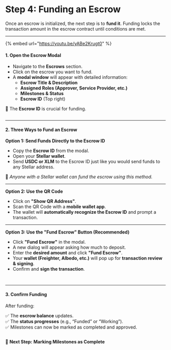 # Step 4: Funding an Escrow

Once an escrow is initialized, the next step is to **fund it**. Funding locks the transaction amount in the escrow contract until conditions are met.

***

{% embed url="https://youtu.be/yABe2Krugt0" %}

#### **1. Open the Escrow Modal**

* Navigate to the **Escrows** section.
* Click on the escrow you want to fund.
* A **modal window** will appear with detailed information:
  * **Escrow Title & Description**
  * **Assigned Roles (Approver, Service Provider, etc.)**
  * **Milestones & Status**
  * **Escrow ID** (Top right)

📌 The **Escrow ID** is crucial for funding.

<figure><img src="../../.gitbook/assets/image (16).png" alt=""><figcaption></figcaption></figure>

***

#### **2. Three Ways to Fund an Escrow**

**Option 1: Send Funds Directly to the Escrow ID**

* Copy the **Escrow ID** from the modal.
* Open your **Stellar wallet**.
* Send **USDC or XLM** to the Escrow ID just like you would send funds to any Stellar address.

🔹 _Anyone with a Stellar wallet can fund the escrow using this method._

***

**Option 2: Use the QR Code**

* Click on **"Show QR Address"**.
* Scan the QR Code with a **mobile wallet app**.
* The wallet will **automatically recognize the Escrow ID** and prompt a transaction.

***

**Option 3: Use the "Fund Escrow" Button (Recommended)**

* Click **"Fund Escrow"** in the modal.
* A new dialog will appear asking how much to deposit.
* Enter the **desired amount** and click **"Fund Escrow"**.
* Your **wallet (Freighter, Albedo, etc.)** will pop up for **transaction review & signing**.
* Confirm and **sign the transaction**.

<figure><img src="../../.gitbook/assets/image (17).png" alt=""><figcaption></figcaption></figure>

<figure><img src="../../.gitbook/assets/image (19).png" alt=""><figcaption></figcaption></figure>

***

#### **3. Confirm Funding**

After funding:&#x20;

✅ The **escrow balance** updates.\
✅ The **status progresses** (e.g., “Funded” or “Working”).\
✅ Milestones can now be marked as completed and approved.

<figure><img src="../../.gitbook/assets/image (20).png" alt=""><figcaption></figcaption></figure>

🚀 **Next Step:** **Marking Milestones as Complete**
